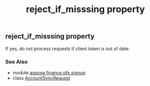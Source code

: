 ﻿---
title: reject_if_misssing property
second_title: Aspose.Finance for Python via .NET API References
description: 
type: docs
weight: 60
url: /python-net/aspose.finance.ofx.signup/accountsyncrequest/reject_if_misssing/
is_root: false
---

## reject_if_misssing property


If yes, do not process requests if client token is out of date.

### See Also
* module [aspose.finance.ofx.signup](../../)
* class [AccountSyncRequest](/finance/python-net/aspose.finance.ofx.signup/accountsyncrequest)
